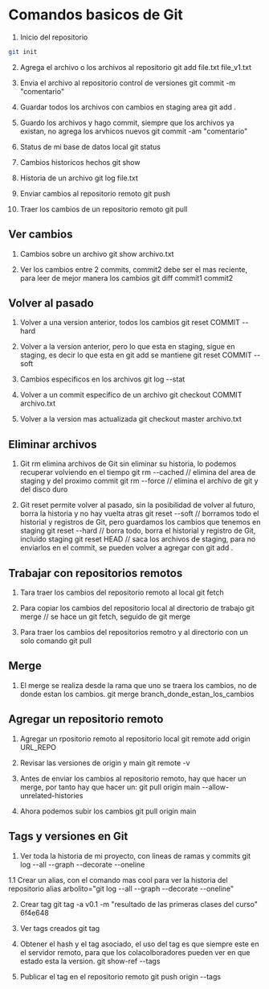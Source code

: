 # Comandos basicos de Git

1. Inicio del repositorio
```bash 
git init
```

2. Agrega el archivo o los archivos al repositorio 
git add file.txt file_v1.txt

3. Envia el archivo al repositorio control de versiones 
git commit -m "comentario"

4. Guardar todos los archivos con cambios en staging area
git add .

5. Guardo los archivos y hago commit, siempre que los archivos ya existan, no agrega los arvhicos nuevos
git commit -am "comentario"

6. Status de mi base de datos local 
git status 

7. Cambios historicos hechos 
git show

8. Historia de un archivo 
git log file.txt 

9. Enviar cambios al repositorio remoto 
git push 

10. Traer los cambios de un repositorio remoto 
git pull

## Ver cambios 

1. Cambios sobre un archivo 
git show archivo.txt

2. Ver los cambios entre 2 commits, commit2 debe ser el mas reciente, para leer de mejor manera los cambios
git diff commit1 commit2

## Volver al pasado 

1. Volver a una version anterior, todos los cambios 
git reset COMMIT --hard

2. Volver a la version anterior, pero lo que esta en staging, sigue en staging, es decir lo que esta en git add se mantiene 
git reset COMMIT --soft

3. Cambios especificos en los archivos 
git log --stat 

4. Volver a un commit especifico de un archivo 
git checkout COMMIT archivo.txt 

5. Volver a la version mas actualizada
git checkout master archivo.txt 

## Eliminar archivos 

1. Git rm elimina archivos de Git sin eliminar su historia, lo podemos recuperar volviendo en el tiempo
git rm --cached // elimina del area de staging y del proximo commit 
git rm --force // elimina el archivo de git y del disco duro 

2. Git reset permite volver al pasado, sin la posibilidad de volver al futuro, borra la historia y no hay vuelta atras
git reset --soft // borramos todo el historial y registros de Git, pero guardamos los cambios que tenemos en staging 
git reset --hard // borra todo, borra el historial y registro de Git, incluido staging 
git reset HEAD // saca los archivos de staging, para no enviarlos en el commit, se pueden volver a agregar con git add .

## Trabajar con repositorios remotos

1. Tara traer los cambios del repositorio remoto al local 
git fetch 

2. Para copiar los cambios del repositorio local al directorio de trabajo
git merge // se hace un git fetch, seguido de git merge 

3. Para traer los cambios del repositorios remotro y al directorio con un solo comando 
git pull

## Merge

1. El merge se realiza desde la rama que uno se traera los cambios, no de donde estan los cambios.
git merge branch_donde_estan_los_cambios

## Agregar un repositorio remoto 

1. Agregar un rpositorio remoto al repositorio local
git remote add origin URL_REPO

2. Revisar las versiones de origin y main 
git remote -v 

3. Antes de enviar los cambios al repositorio remoto, hay que hacer un merge, por tanto hay que hacer un:
git pull origin main --allow-unrelated-histories 

4. Ahora podemos subir los cambios
git pull origin main 

## Tags y versiones en Git

1. Ver toda la historia de mi proyecto, con lineas de ramas y commits 
git log --all --graph --decorate --oneline

1.1 Crear un alias, con el comando mas cool para ver la historia del repositorio 
alias arbolito="git log --all --graph --decorate --oneline"

2. Crear tag
git tag -a v0.1 -m "resultado de las primeras clases del curso" 6f4e648

3. Ver tags creados
git tag

4. Obtener el hash y el tag asociado, el uso del tag es que siempre este en el servidor remoto, para que los colacolboradores pueden ver en que estado esta la version.
git show-ref --tags

5. Publicar el tag en el repositorio remoto
git push origin --tags 


